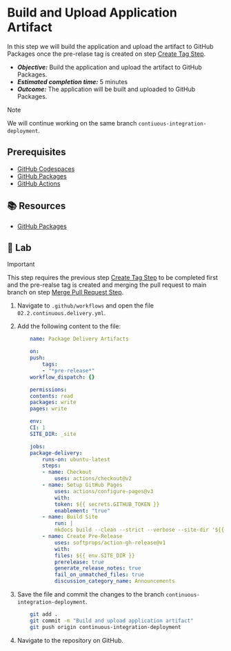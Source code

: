 # Build and Upload Application Artifact

In this step we will build the application and upload the artifact to GitHub Packages once the pre-relase tag is created on step [Create Tag Step](../01.md).

- _**Objective:**_ Build the application and upload the artifact to GitHub Packages.
- _**Estimated completion time:**_ 5 minutes
- _**Outcome:**_ The application will be built and uploaded to GitHub Packages.

> [!NOTE]
> We will continue working on the same branch `contiuous-integration-deployment`.

## Prerequisites

- [GitHub Codespaces](#)
- [GitHub Packages](#)
- [GitHub Actions](#)

## :books: Resources

- [GitHub Packages](https://docs.github.com/en/packages/guides/about-github-container-registry)

## :pencil: Lab

> [!IMPORTANT]
> This step requires the previous step [Create Tag Step](../01.md) to be completed first and the pre-realse tag is created and merging the pull request to main branch on step [Merge Pull Request Step](../04.md).

1. Navigate to `.github/workflows` and open the file `02.2.continuous.delivery.yml`.
2. Add the following content to the file:

    ```yml
        name: Package Delivery Artifacts

        on:
        push:
            tags:
            - "*pre-release*"
        workflow_dispatch: {}

        permissions:
        contents: read
        packages: write
        pages: write

        env:
        CI: 1
        SITE_DIR: _site

        jobs:
        package-delivery:
            runs-on: ubuntu-latest
            steps:
            - name: Checkout
                uses: actions/checkout@v2
            - name: Setup GitHub Pages
                uses: actions/configure-pages@v3
                with:
                token: ${{ secrets.GITHUB_TOKEN }}
                enablement: "true"
            - name: Build Site
                run: |
                mkdocs build --clean --strict --verbose --site-dir '${{ env.SITE_DIR }}'
            - name: Create Pre-Release
                uses: softprops/action-gh-release@v1
                with:
                files: ${{ env.SITE_DIR }}
                prerelease: true
                generate_release_notes: true
                fail_on_unmatched_files: true
                discussion_category_name: Announcements
    ```

3. Save the file and commit the changes to the branch `continuous-integration-deployment`.

    ```bash
        git add .
        git commit -m "Build and upload application artifact"
        git push origin continuous-integration-deployment
    ```

4. Navigate to the repository on GitHub.
